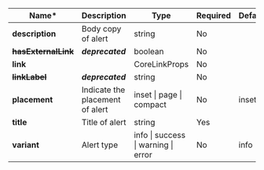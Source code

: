 | **Name***               | **Description**                 | **Type**                            | **Required** | **Default** |
|-------------------------|---------------------------------|-------------------------------------|--------------|-------------|
| **description**         | Body copy of alert              | string                              | No           |             |
| **~~hasExternalLink~~** | **_deprecated_**                | boolean                             | No           |             |
| **link**                |                                 | CoreLinkProps                       | No           |             |
| **~~linkLabel~~**       | **_deprecated_**                | string                              | No           |             |
| **placement**           | Indicate the placement of alert | inset \| page \| compact            | No           | inset       |
| **title**               | Title of alert                  | string                              | Yes          |             |
| **variant**             | Alert type                      | info \| success \| warning \| error | No           | info        |
